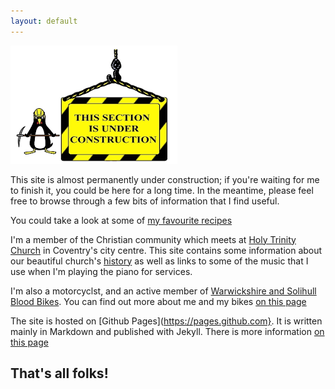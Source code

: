 ```yaml
---
layout: default
---
```



![under construction banner](/assets/images/construction2.png)<br>

This site is almost permanently under construction; if you're waiting for me to finish it, 
you could be here for a long time. In the meantime, please feel free to browse through a few bits of information that 
I find useful. <br>

You could take a look at some of [my favourite recipes](recipes.html)<br>

I'm a member of the Christian community which meets at [Holy Trinity Church](https://holytrinitycoventry.org.uk) in Coventry's city centre. 
This site contains some information about our beautiful church's [history](/htc) 
as well as links to some of the music that I use when I'm playing the piano for services.<br>

I'm also a motorcyclst, and an active member of  [Warwickshire and Solihull Blood Bikes](https://wsbb.org). 
You can find out more about me and my bikes [on this page](/bikes/index.html)

The site is hosted on [Github Pages](https://pages.github.com}. It is written mainly in Markdown and published with Jekyll. There is more information [on this page](/web-tech.html)


## That's all folks!
